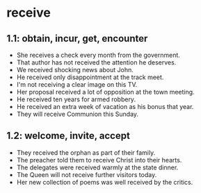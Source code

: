 # receive
## 1.1: obtain, incur, get, encounter

  *  She receives a check every month from the government.
  *  That author has not received the attention he deserves.
  *  We received shocking news about John.
  *  He received only disappointment at the track meet.
  *  I'm not receiving a clear image on this TV.
  *  Her proposal received a lot of opposition at the town meeting.
  *  He received ten years for armed robbery.
  *  He received an extra week of vacation as his bonus that year.
  *  They will receive Communion this Sunday.

## 1.2: welcome, invite, accept

  *  They received the orphan as part of their family.
  *  The preacher told them to receive Christ into their hearts.
  *  The delegates were received warmly at the state dinner.
  *  The Queen will not receive further visitors today.
  *  Her new collection of poems was well received by the critics.
